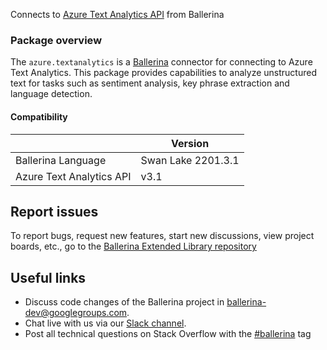 
Connects to [Azure Text Analytics API](https://docs.microsoft.com/en-us/azure/cognitive-services/text-analytics/) from Ballerina

### Package overview

The `azure.textanalytics` is a [Ballerina](https://ballerina.io/) connector for connecting to Azure Text Analytics. This package provides capabilities to analyze unstructured text for tasks such as sentiment analysis, key phrase extraction and language detection.

#### Compatibility
|                            | Version           |
|----------------------------|-------------------|
| Ballerina Language         | Swan Lake 2201.3.1  |
| Azure Text Analytics API   | v3.1              |

## Report issues
To report bugs, request new features, start new discussions, view project boards, etc., go to the [Ballerina Extended Library repository](https://github.com/ballerina-platform/ballerina-extended-library)

## Useful links
- Discuss code changes of the Ballerina project in [ballerina-dev@googlegroups.com](mailto:ballerina-dev@googlegroups.com).
- Chat live with us via our [Slack channel](https://ballerina.io/community/slack/).
- Post all technical questions on Stack Overflow with the [#ballerina](https://stackoverflow.com/questions/tagged/ballerina) tag
